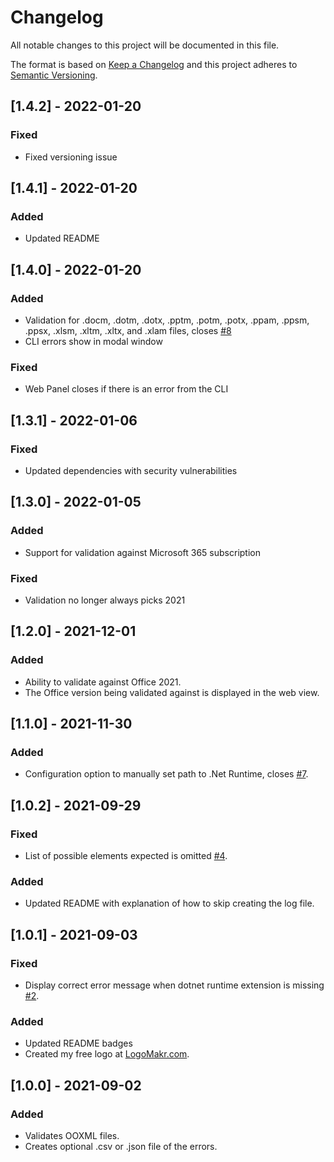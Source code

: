 # Changelog

All notable changes to this project will be documented in this file.

The format is based on [Keep a Changelog](http://keepachangelog.com/en/1.0.0/)
and this project adheres to [Semantic Versioning](http://semver.org/spec/v2.0.0.html).

## [1.4.2] - 2022-01-20

### Fixed
- Fixed versioning issue

## [1.4.1] - 2022-01-20

### Added
- Updated README

## [1.4.0] - 2022-01-20

### Added
- Validation for .docm, .dotm, .dotx, .pptm, .potm, .potx, .ppam, .ppsm, .ppsx, .xlsm, .xltm, .xltx, and .xlam files, closes [#8](https://github.com/mikeebowen/ooxml-validator-vscode/issues/8)
- CLI errors show in modal window

### Fixed
- Web Panel closes if there is an error from the CLI

## [1.3.1] - 2022-01-06

### Fixed
- Updated dependencies with security vulnerabilities

## [1.3.0] - 2022-01-05

### Added
- Support for validation against Microsoft 365 subscription

### Fixed
- Validation no longer always picks 2021

## [1.2.0] - 2021-12-01

### Added

- Ability to validate against Office 2021.
- The Office version being validated against is displayed in the web view.

## [1.1.0] - 2021-11-30

### Added

- Configuration option to manually set path to .Net Runtime, closes [#7](https://github.com/mikeebowen/ooxml-validator-vscode/issues/7).

## [1.0.2] - 2021-09-29

### Fixed

- List of possible elements expected is omitted [#4](https://github.com/mikeebowen/ooxml-validator-vscode/issues/4).

### Added

- Updated README with explanation of how to skip creating the log file.

## [1.0.1] - 2021-09-03

### Fixed

- Display correct error message when dotnet runtime extension is missing [#2](https://github.com/mikeebowen/ooxml-validator-vscode/issues/2).

### Added

- Updated README badges
- Created my free logo at [LogoMakr.com](https://logomakr.com/).

## [1.0.0] - 2021-09-02

### Added

- Validates OOXML files.
- Creates optional .csv or .json file of the errors.
